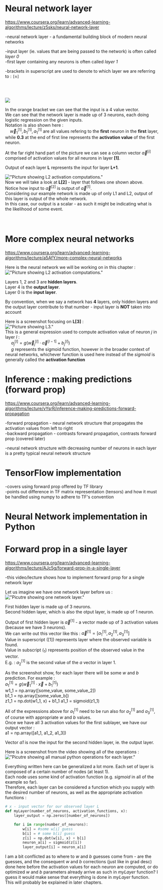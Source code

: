 # Neural network layer
https://www.coursera.org/learn/advanced-learning-algorithms/lecture/z5sks/neural-network-layer  
  
-neural network layer - a fundamental building block of modern neural networks  
  
-input layer (ie. values that are being passed to the network) is often called *layer 0*  
-first layer containing any neurons is often called *layer 1*  
  
-brackets in superscript are used to denote to which layer we are referring to : `[n]`  

<br></br>
<p>
    <img src="./screenshots/neural_network_layer.png" />
</p>  

In the orange bracket we can see that the input is a 4 value vector.  
We can see that the network layer is made up of 3 neurons, each doing logistic regression on the given inputs.  
Notation is also shown here :  
&nbsp;&nbsp;&nbsp; $\vec{w}_{1}^{[1]}, b_{1}^{[1]}, a_{1}^{[1]}$ are all values refering to the **first** neuron in the **first** layer, while **0.3** at the end of first line represents the **activation value** of the first neuron.  
  
At the far right hand part of the picture we can see a column vector $\vec{a}^{[i]}$ comprised of activation values for all neurons in layer **[1]**.  
  
Output of each layer **L** represents the input for layer **L+1**.  
  
 
!["Picture showing L2 activation computations."](./screenshots/neural_network_layer_2.png "Picture showing L2 activation computations.")  
Now we will take a look at **L[2]** - layer that follows one shown above.  
Notice how input to $\vec{a}^{[2]}$ is output of $\vec{a}^{[1]}$.  
Considering our example network is made up of only L1 and L2, output of this layer is output of the whole network.  
In this case, our output is a scalar - as such it might be indicating what is the likelihood of some event.  
<br></br>
  
# More complex neural networks  
https://www.coursera.org/learn/advanced-learning-algorithms/lecture/a5AfY/more-complex-neural-networks  
  
Here is the neural network we will be working on in this chapter :  
!["Picture showing L2 activation computations."](./screenshots/more_complex_neural_networks_1.png "Picture showing L2 activation computations.")  
  
Layers 1, 2 and 3 are **hidden layers**.  
Layer 4 is the **output layer**.  
Layer 0 is the **input layer**.  
  
By convention, when we say a network has **4** layers, only hidden layers and the output layer contribute to that number - input layer is **NOT** taken into account  
  
Here is a screenshot focusing on **L[3]** :  
!["Picture showing L3."](./screenshots/more_complex_neural_networks_2.png "Picture showing L3.")  
This is a general expression used to compute activation value of neuron *j* in layer *l* :  
&nbsp;&nbsp;&nbsp;&nbsp; $a_{j}^{[l]} = g(\vec{w}_{j}^{[l]} \cdot \vec{a}^{[l-1]} + b_{j}^{[l]})$  
&nbsp;&nbsp;&nbsp;&nbsp; $g$ represents the sigmoid function, however in the broader context of neural networks, whichever function is used here instead of the *sigmoid* is generally called the **activation function**  
  
# Inference : making predictions (forward prop)  
https://www.coursera.org/learn/advanced-learning-algorithms/lecture/vYsrR/inference-making-predictions-forward-propagation  
  
-forward propagation - neural network structure that propagates the activation values from left to right  
-backward propagation - contrasts forward propagation, contrasts forward prop (covered later)  
  
-neural network structure with decreasing number of neurons in each layer is a pretty typical neural network structure  
  
# TensorFlow implementation  
-covers using forward prop offered by TF library  
-points out difference in TF matrix representation (tensors) and how it must be handled using numpy to adhere to TF's convention  
  
# Neural Network implementation in Python  
# Forward prop in a single layer  
https://www.coursera.org/learn/advanced-learning-algorithms/lecture/AJc5g/forward-prop-in-a-single-layer  
  
-this video/lecture shows how to implement forward prop for a single network layer  
  
Let us imagine we have one network layer before us :  
!["Picutre showing one network layer."](./screenshots/forward_prop_single_layer.png "Picutre showing one network layer.")  
  
First hidden layer is made up of 3 neurons.  
Second hidden layer, which is also the otput layer, is made up of 1 neuron.  
  
Output of first hidden layer is $\vec{a}^{[1]}$ - a vector made up of 3 activation values (because we have 3 neurons).  
We can write out this vector like this : $\vec{a}^{[1]} = [a_{1}^{[1]}, a_{2}^{[1]}, a_{3}^{[1]}]$  
Value in superscript ($[1]$) represents layer where the observed variable is found.  
Value in subscript ($_{1}$) represents position of the observed value in the vector.  
E.g. : $a_{2}^{[1]}$ is the second value of the *a* vector in layer 1.  
  
As the screenshot show, for each layer there will be some *w* and *b* prediction.
For example :  
$a_{1}^{[1]} = g(\vec{w}_{1}^{[1]} \cdot \vec{x} + b_{1}^{[1]})$  
w1_1 = np.array([some_value, some_value_2])  
b1_1 = np.array([some_value_b])  
z1_1 = np.dot(w1_1, x) + b1_1
a1_1 = sigmoid(z1_1)  
  
All of the expressions above for $a_{1}^{[1]}$ need to be run also for $a_{2}^{[1]}$ and $a_{3}^{[1]}$, of course with appropriate *w* and *b* values.  
Once we have all 3 activation values for the first sublayer, we have our output vector :  
a1 = np.array([a1_1, a1_2, a1_3])  
  
Vector *a1* is now the input for the second hidden layer, ie. the output layer.  
  
Here is a screenshot from the video showing all of the operations :  
!["Picutre showing all manual python operations for each layer."](./screenshots/forward_prop_single_layer_2.png "Picutre showing all manual python operations for each layer.")  
  
Everything written here can be generalized a lot more.
Each set of layer is composed of a certain number of nodes (at least 1).  
Each node uses some kind of activation function (e.g. *sigmoid* in all of the example so far).  
Therefore, each layer can be considered a function which you supply with the desired number of neurons, as well as the appropriate activation functions :  
```python
# x - input vector for our observed layer L
def myLayer(number_of_neurons, activation_functions, x):
    layer_output = np.zeros([number_of_neurons])

    for i in range(number_of_neurons):
        w[i] = #some w[i] guess
        b[i] = # some b[i] guess
        z[i] = np.dot(w[i], x) + b[i]
        neuron_a[i] = sigmoid(z[i])
        layer_output[i] = neuron_a[i]
```  
I am a bit conflicted as to where to *w* and *b* guesses come from - are the guesses, and the consequent *w* and *b* corrections (just like in grad desc) done here before the activation values for each neuron are computed, or do optimized *w* and *b* parameters already arrive as such in *myLayer* function? I guess it would make sense that everything is done in *myLayer* function. This will probably be explained in later chapters.